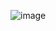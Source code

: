 ![image](https://user-images.githubusercontent.com/77121931/225625656-2f00488e-2865-47c2-86dd-c9ac7abcae94.png)
